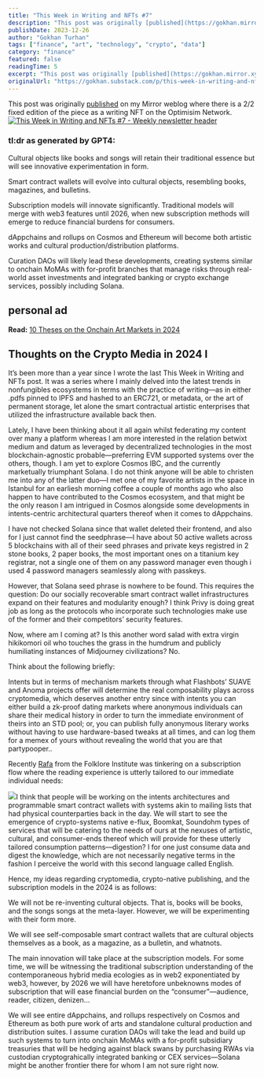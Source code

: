 ```yaml
---
title: "This Week in Writing and NFTs #7"
description: "This post was originally [published](https://gokhan.mirror.xyz/ge3lq8VWjLeC9Cdt6IQTesHk9-T1vqqv_2ZUxG1LWy4) on my Mirror weblog where there is a 2/2 fixed edition of the piece as a writing NFT on the..."
publishDate: 2023-12-26
author: "Gokhan Turhan"
tags: ["finance", "art", "technology", "crypto", "data"]
category: "finance"
featured: false
readingTime: 5
excerpt: "This post was originally [published](https://gokhan.mirror.xyz/ge3lq8VWjLeC9Cdt6IQTesHk9-T1vqqv_2ZUxG1LWy4) on my Mirror weblog where there is a 2/2 fixed edition of the piece as a writing NFT on the..."
originalUrl: "https://gokhan.substack.com/p/this-week-in-writing-and-nfts-7"
---
```


This post was originally [published](https://gokhan.mirror.xyz/ge3lq8VWjLeC9Cdt6IQTesHk9-T1vqqv_2ZUxG1LWy4) on my Mirror weblog where there is a 2/2 fixed edition of the piece as a writing NFT on the Optimisim Network.
[![This Week in Writing and NFTs #7 - Weekly newsletter header](https://substack-post-media.s3.amazonaws.com/public/images/7bdddba1-eb9f-4351-be87-fe1ad039a8e3_1232x616.png)](https://substackcdn.com/image/fetch/f_auto,q_auto:good,fl_progressive:steep/https%3A%2F%2Fsubstack-post-media.s3.amazonaws.com%2Fpublic%2Fimages%2F7bdddba1-eb9f-4351-be87-fe1ad039a8e3_1232x616.png)
### tl:dr as generated by GPT4:

Cultural objects like books and songs will retain their traditional essence but will see innovative experimentation in form.

Smart contract wallets will evolve into cultural objects, resembling books, magazines, and bulletins.

Subscription models will innovate significantly. Traditional models will merge with web3 features until 2026, when new subscription methods will emerge to reduce financial burdens for consumers.

dAppchains and rollups on Cosmos and Ethereum will become both artistic works and cultural production/distribution platforms. 

Curation DAOs will likely lead these developments, creating systems similar to onchain MoMAs with for-profit branches that manage risks through real-world asset investments and integrated banking or crypto exchange services, possibly including Solana.

## **personal ad**

**Read:** [10 Theses on the Onchain Art Markets in 2024](https://0xgokhan.medium.com/10-theses-for-onchain-art-markets-in-2024-d8fe0362e0e6)

## **Thoughts on the Crypto Media in 2024 I**

It’s been more than a year since I wrote the last This Week in Writing and NFTs post. It was a series where I mainly delved into the latest trends in nonfungibles ecosystems in terms with the practice of writing—as in either .pdfs pinned to IPFS and hashed to an ERC721, or metadata, or the art of permanent storage, let alone the smart contractual artistic enterprises that utilized the infrastructure available back then.

Lately, I have been thinking about it all again whilst federating my content over many a platform whereas I am more interested in the relation betwixt medium and datum as leveraged by decentralized technologies in the most blockchain-agnostic probable—preferring EVM supported systems over the others, though. I am yet to explore Cosmos IBC, and the currently marketually triumphant Solana. I do not think anyone will be able to christen me into any of the latter duo—I met one of my favorite artists in the space in Istanbul for an earliesh morning coffee a couple of months ago who also happen to have contributed to the Cosmos ecosystem, and that might be the only reason I am intrigued in Cosmos alongside some developments in intents-centric architectural quarters thereof when it comes to dAppchains.

I have not checked Solana since that wallet deleted their frontend, and also for I just cannot find the seedphrase—I have about 50 active wallets across 5 blockchains with all of their seed phrases and private keys registred in 2 stone books, 2 paper books, the most important ones on a titanium key registrar, not a single one of them on any password manager even though i used 4 password managers seamlessly along with passkeys.

However, that Solana seed phrase is nowhere to be found. This requires the question: Do our socially recoverable smart contract wallet infrastructures expand on their features and modularity enough? I think Privy is doing great job as long as the protocols who incorporate such technologies make use of the former and their competitors’ security features.

Now, where am I coming at? Is this another word salad with extra virgin hikikomori oil who touches the grass in the humdrum and publicly humiliating instances of Midjourney civilizations? No.

Think about the following briefly:

Intents but in terms of mechanism markets through what Flashbots’ SUAVE and Anoma projects offer will determine the real composability plays across cryptomedia, which deserves another entry since with intents you can either build a zk-proof dating markets where anonymous individuals can share their medical history in order to turn the immediate environment of theirs into an STD pool; or, you can publish fully anonymous literary works without having to use hardware-based tweaks at all times, and can log them for a memex of yours without revealing the world that you are that partypooper..

Recently [Rafa](https://twitter.com/rafathebuilder/status/1733536016378601573) from the Folklore Institute was tinkering on a subscription flow where the reading experience is utterly tailored to our immediate individual needs:

![](https://substack-post-media.s3.amazonaws.com/public/images/4f47c16f-9c01-46a8-a8d6-1dc3f2a91258_1344x708.png)I think that people will be working on the intents architectures and programmable smart contract wallets with systems akin to mailing lists that had physical counterparties back in the day. We will start to see the emergence of crypto-systems native e-flux, Boomkat, Soundohm types of services that will be catering to the needs of ours at the nexuses of artistic, cultural, and consumer-ends thereof which will provide for these utterly tailored consumption patterns—digestion? I for one just consume data and digest the knowledge, which are not necessarily negative terms in the fashion I perceive the world with this second language called English.

Hence, my ideas regarding cryptomedia, crypto-native publishing, and the subscription models in the 2024 is as follows:

We will not be re-inventing cultural objects. That is, books will be books, and the songs songs at the meta-layer. However, we will be experimenting with their form more.

We will see self-composable smart contract wallets that are cultural objects themselves as a book, as a magazine, as a bulletin, and whatnots.

The main innovation will take place at the subscription models. For some time, we will be witnessing the traditional subscription understanding of the contemporaneous hybrid media ecologies as in web2 exponentiated by web3, however, by 2026 we will have heretofore unbeknowns modes of subscription that will ease financial burden on the “consumer”—audience, reader, citizen, denizen…

We will see entire dAppchains, and rollups respectively on Cosmos and Ethereum as both pure work of arts and standalone cultural production and distribution suites. I assume curation DAOs will take the lead and build up such systems to turn into onchain MoMAs with a for-profit subsidiary treasuries that will be hedging against black swans by purchasing RWAs via custodian cryptograhically integrated banking or CEX services—Solana might be another frontier there for whom I am not sure right now.